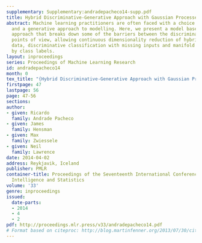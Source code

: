 ```yaml
---
supplementary: Supplementary:andradepacheco14-supp.pdf
title: Hybrid Discriminative-Generative Approach with Gaussian Processes
abstract: Machine learning practitioners are often faced with a choice between a discriminative
  and a generative approach to modelling. Here, we present a model based on a hybrid
  approach that breaks down some of the barriers between the discriminative and generative
  points of view, allowing continuous dimensionality reduction of hybrid discrete-continuous
  data, discriminative classification with missing inputs and manifold learning informed
  by class labels.
layout: inproceedings
series: Proceedings of Machine Learning Research
id: andradepacheco14
month: 0
tex_title: "{Hybrid Discriminative-Generative Approach with Gaussian Processes}"
firstpage: 47
lastpage: 56
page: 47-56
sections: 
author:
- given: Ricardo
  family: Andrade Pacheco
- given: James
  family: Hensman
- given: Max
  family: Zwiessele
- given: Neil
  family: Lawrence
date: 2014-04-02
address: Reykjavik, Iceland
publisher: PMLR
container-title: Proceedings of the Seventeenth International Conference on Artificial
  Intelligence and Statistics
volume: '33'
genre: inproceedings
issued:
  date-parts:
  - 2014
  - 4
  - 2
pdf: http://proceedings.mlr.press/v33/andradepacheco14.pdf
# Format based on citeproc: http://blog.martinfenner.org/2013/07/30/citeproc-yaml-for-bibliographies/
---
```

